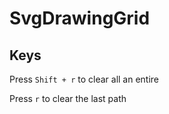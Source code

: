 # SvgDrawingGrid

## Keys
Press `Shift + r` to clear all an entire 

Press `r` to clear the last path
